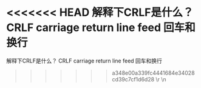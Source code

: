 <<<<<<< HEAD
解释下CRLF是什么？
CRLF carriage return line feed
回车和换行
=======
解释下CRLF是什么？
CRLF carriage return line feed
回车和换行
>>>>>>> a348e00a339fc4441684e34028cd39c7cf1d6d28
\r \n